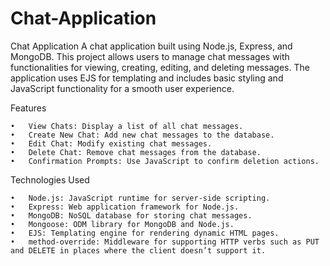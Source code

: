 # Chat-Application
Chat Application  A chat application built using Node.js, Express, and MongoDB. This project allows users to manage chat messages with functionalities for viewing, creating, editing, and deleting messages. The application uses EJS for templating and includes basic styling and JavaScript functionality for a smooth user experience.

Features

	•	View Chats: Display a list of all chat messages.
	•	Create New Chat: Add new chat messages to the database.
	•	Edit Chat: Modify existing chat messages.
	•	Delete Chat: Remove chat messages from the database.
	•	Confirmation Prompts: Use JavaScript to confirm deletion actions.

Technologies Used

	•	Node.js: JavaScript runtime for server-side scripting.
	•	Express: Web application framework for Node.js.
	•	MongoDB: NoSQL database for storing chat messages.
	•	Mongoose: ODM library for MongoDB and Node.js.
	•	EJS: Templating engine for rendering dynamic HTML pages.
	•	method-override: Middleware for supporting HTTP verbs such as PUT and DELETE in places where the client doesn’t support it.

